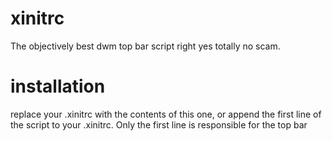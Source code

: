 # xinitrc

The objectively best dwm top bar script right yes totally no scam.

# installation

replace your .xinitrc with the contents of this one, or append the first line of the script to your .xinitrc.
Only the first line is responsible for the top bar
